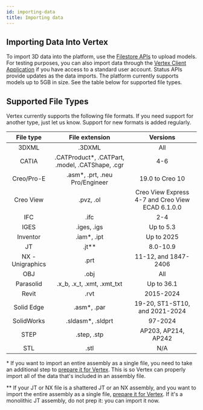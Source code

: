 ```yaml
---
id: importing-data
title: Importing data
---
```


## Importing Data Into Vertex

To import 3D data into the platform, use the [Filestore APIs](/api/beta#/filestore) to upload models.
For testing purposes, you can also import data through the [Vertex Client Application](https://app.vertexvis.com/) if
you have access to a standard user account.
Status APIs provide updates as the data imports.
The platform currently supports models up to 5GB in size.
See the table below for supported file types.

## Supported File Types

Vertex currently supports the following file formats.
If you need support for another type, just let us know.
Support for new formats is added regularly.

|    File type     |                  File extension                  |                     Versions                     |
| :--------------: | :----------------------------------------------: | :----------------------------------------------: |
|      3DXML       |                      .3DXML                      |                       All                        |
|      CATIA       | .CATProduct\*, .CATPart, .model, .CATShape, .cgr |                       4-6                        |
|    Creo/Pro-E    |         .asm\*, .prt, .neu Pro/Engineer          |                  19.0 to Creo 10                 |
|    Creo View     |                    .pvz, .ol                     | Creo View Express 4-7 and Creo View ECAD 6.1.0.0 |
|       IFC        |                       .ifc                       |                       2-4                        |
|       IGES       |                   .iges, .igs                    |                    Up to 5.3                     |
|     Inventor     |                   .iam\*, .ipt                   |                    Up to 2025                    |
|        JT        |                     .jt\*\*                      |                     8.0-10.9                     |
| NX - Unigraphics |                       .prt                       |               11-12, and 1847-2406               |
|       OBJ        |                       .obj                       |                       All                        |
|    Parasolid     |            .x_b, .x_t, .xmt, .xmt_txt            |                    Up to 36.1                    |
|      Revit       |                       .rvt                       |                    2015-2024                     |
|    Solid Edge    |                   .asm\*, .par                   |          19-20, ST1-ST10, and 2021-2024          |
|    SolidWorks    |                .sldasm\*, .sldprt                |                     97-2024                      |
|       STEP       |                   .step, .stp                    |               AP203, AP214, AP242                |
|       STL        |                       .stl                       |                       N/A                        |

\* If you want to import an entire assembly as a single file, you need to take an additional step to [prepare it for Vertex](https://help.vertex3d.com/hc/en-us/articles/360014163734). This is so Vertex can properly import all of the data that's included in an assembly file.

\*\* If your JT or NX file is a shattered JT or an NX assembly, and you want to import the entire assembly as a single file, [prepare it for Vertex](https://help.vertex3d.com/hc/en-us/articles/360014163734). If it's a monolithic JT assembly, do not prep it: you can import it now.
